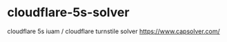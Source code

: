# cloudflare-5s-solver
 cloudflare 5s iuam / cloudflare turnstile solver  https://www.capsolver.com/
 

 
 
 
 


















